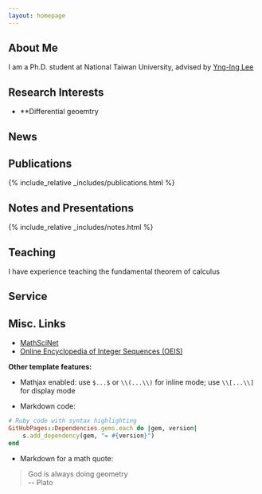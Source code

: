 ```yaml
---
layout: homepage
---
```


## About Me

I am a Ph.D. student at National Taiwan University, advised by [Yng-Ing Lee](https://www.genealogy.math.ndsu.nodak.edu/id.php?id=39253)


## Research Interests

- **Differential geoemtry

## News

## Publications

{% include_relative _includes/publications.html %}

## Notes and Presentations

{% include_relative _includes/notes.html %}

## Teaching

I have experience teaching the fundamental theorem of calculus

## Service

## Misc. Links

- [MathSciNet](https://mathscinet.ams.org/mathscinet)
- [Online Encyclopedia of Integer Sequences (OEIS)](https://oeis.org/)

**Other template features:**
- Mathjax enabled: use `$...$` or `\\(...\\)` for inline mode; use `\\[...\\]` for display mode

- Markdown code:
```ruby
# Ruby code with syntax highlighting
GitHubPages::Dependencies.gems.each do |gem, version|
    s.add_dependency(gem, "= #{version}")
end
```

- Markdown for a math quote:
> God is always doing geometry  
> -- Plato
